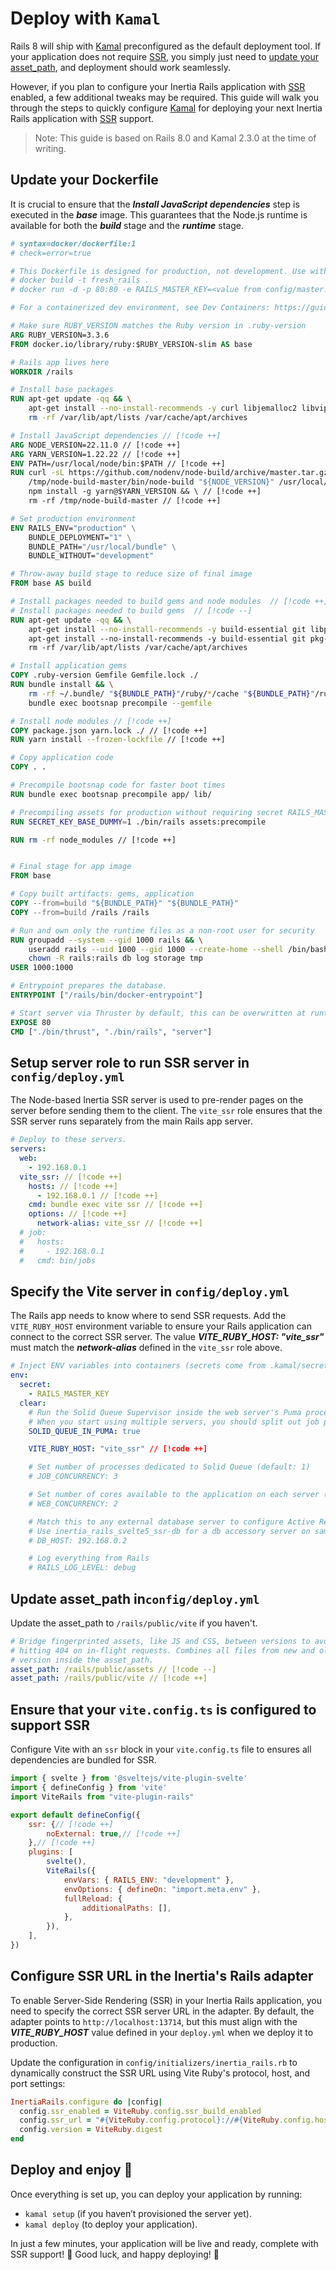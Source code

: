 # Deploy with `Kamal`

Rails 8 will ship with [Kamal](https://kamal-deploy.org/) preconfigured as the default deployment tool.
If your application does not require [SSR](/guide/server-side-rendering.md), you simply just need to
[update your asset_path](#update-asset-path-inconfig-deploy-yml), and deployment should work seamlessly.

However, if you plan to configure your Inertia Rails application with [SSR](/guide/server-side-rendering.md) enabled,
a few additional tweaks may be required. This guide will walk you through the steps to quickly configure
[Kamal](https://kamal-deploy.org/) for deploying your next Inertia Rails application with
[SSR](/guide/server-side-rendering.md) support.

> Note: This guide is based on Rails 8.0 and Kamal 2.3.0 at the time of writing.


## Update your Dockerfile

It is crucial to ensure that the **_Install JavaScript dependencies_** step is executed in the **_base_** image. This
guarantees that the Node.js runtime is available for both the **_build_** stage and the **_runtime_** stage.

```dockerfile
# syntax=docker/dockerfile:1
# check=error=true

# This Dockerfile is designed for production, not development. Use with Kamal or build'n'run by hand:
# docker build -t fresh_rails .
# docker run -d -p 80:80 -e RAILS_MASTER_KEY=<value from config/master.key> --name fresh_rails fresh_rails

# For a containerized dev environment, see Dev Containers: https://guides.rubyonrails.org/getting_started_with_devcontainer.html

# Make sure RUBY_VERSION matches the Ruby version in .ruby-version
ARG RUBY_VERSION=3.3.6
FROM docker.io/library/ruby:$RUBY_VERSION-slim AS base

# Rails app lives here
WORKDIR /rails

# Install base packages
RUN apt-get update -qq && \
    apt-get install --no-install-recommends -y curl libjemalloc2 libvips sqlite3 && \
    rm -rf /var/lib/apt/lists /var/cache/apt/archives

# Install JavaScript dependencies // [!code ++]
ARG NODE_VERSION=22.11.0 // [!code ++]
ARG YARN_VERSION=1.22.22 // [!code ++]
ENV PATH=/usr/local/node/bin:$PATH // [!code ++]
RUN curl -sL https://github.com/nodenv/node-build/archive/master.tar.gz | tar xz -C /tmp/ && \ // [!code ++]
    /tmp/node-build-master/bin/node-build "${NODE_VERSION}" /usr/local/node && \ // [!code ++]
    npm install -g yarn@$YARN_VERSION && \ // [!code ++]
    rm -rf /tmp/node-build-master // [!code ++]

# Set production environment
ENV RAILS_ENV="production" \
    BUNDLE_DEPLOYMENT="1" \
    BUNDLE_PATH="/usr/local/bundle" \
    BUNDLE_WITHOUT="development"

# Throw-away build stage to reduce size of final image
FROM base AS build

# Install packages needed to build gems and node modules  // [!code ++]
# Install packages needed to build gems  // [!code --]
RUN apt-get update -qq && \
    apt-get install --no-install-recommends -y build-essential git libpq-dev node-gyp pkg-config python-is-python3 && \ // [!code ++]
    apt-get install --no-install-recommends -y build-essential git pkg-config && \ // [!code --]
    rm -rf /var/lib/apt/lists /var/cache/apt/archives

# Install application gems
COPY .ruby-version Gemfile Gemfile.lock ./
RUN bundle install && \
    rm -rf ~/.bundle/ "${BUNDLE_PATH}"/ruby/*/cache "${BUNDLE_PATH}"/ruby/*/bundler/gems/*/.git && \
    bundle exec bootsnap precompile --gemfile

# Install node modules // [!code ++]
COPY package.json yarn.lock ./ // [!code ++]
RUN yarn install --frozen-lockfile // [!code ++]

# Copy application code
COPY . .

# Precompile bootsnap code for faster boot times
RUN bundle exec bootsnap precompile app/ lib/

# Precompiling assets for production without requiring secret RAILS_MASTER_KEY
RUN SECRET_KEY_BASE_DUMMY=1 ./bin/rails assets:precompile

RUN rm -rf node_modules // [!code ++]


# Final stage for app image
FROM base

# Copy built artifacts: gems, application
COPY --from=build "${BUNDLE_PATH}" "${BUNDLE_PATH}"
COPY --from=build /rails /rails

# Run and own only the runtime files as a non-root user for security
RUN groupadd --system --gid 1000 rails && \
    useradd rails --uid 1000 --gid 1000 --create-home --shell /bin/bash && \
    chown -R rails:rails db log storage tmp
USER 1000:1000

# Entrypoint prepares the database.
ENTRYPOINT ["/rails/bin/docker-entrypoint"]

# Start server via Thruster by default, this can be overwritten at runtime
EXPOSE 80
CMD ["./bin/thrust", "./bin/rails", "server"]
```


## Setup server role to run SSR server in `config/deploy.yml`

The Node-based Inertia SSR server is used to pre-render pages on the server before sending them to the client.
The `vite_ssr` role ensures that the SSR server runs separately from the main Rails app server.

```yml
# Deploy to these servers.
servers:
  web:
    - 192.168.0.1
  vite_ssr: // [!code ++]
    hosts: // [!code ++]
      - 192.168.0.1 // [!code ++]
    cmd: bundle exec vite ssr // [!code ++]
    options: // [!code ++]
      network-alias: vite_ssr // [!code ++]
  # job:
  #   hosts:
  #     - 192.168.0.1
  #   cmd: bin/jobs
```


## Specify the Vite server in `config/deploy.yml`

The Rails app needs to know where to send SSR requests. Add the `VITE_RUBY_HOST` environment variable
to ensure your Rails application can connect to the correct SSR server. The value **_VITE_RUBY_HOST: "vite_ssr"_**
must match the **_network-alias_** defined in the `vite_ssr` role above.

```yml
# Inject ENV variables into containers (secrets come from .kamal/secrets).
env:
  secret:
    - RAILS_MASTER_KEY
  clear:
    # Run the Solid Queue Supervisor inside the web server's Puma process to do jobs.
    # When you start using multiple servers, you should split out job processing to a dedicated machine.
    SOLID_QUEUE_IN_PUMA: true

    VITE_RUBY_HOST: "vite_ssr" // [!code ++]

    # Set number of processes dedicated to Solid Queue (default: 1)
    # JOB_CONCURRENCY: 3

    # Set number of cores available to the application on each server (default: 1).
    # WEB_CONCURRENCY: 2

    # Match this to any external database server to configure Active Record correctly
    # Use inertia_rails_svelte5_ssr-db for a db accessory server on same machine via local kamal docker network.
    # DB_HOST: 192.168.0.2

    # Log everything from Rails
    # RAILS_LOG_LEVEL: debug

```


## Update asset_path in`config/deploy.yml`

Update the asset_path to `/rails/public/vite` if you haven't.

```yml
# Bridge fingerprinted assets, like JS and CSS, between versions to avoid
# hitting 404 on in-flight requests. Combines all files from new and old
# version inside the asset_path.
asset_path: /rails/public/assets // [!code --]
asset_path: /rails/public/vite // [!code ++]
```


## Ensure that your `vite.config.ts` is configured to support SSR

Configure Vite with an `ssr` block in your `vite.config.ts` file to ensures all dependencies are bundled for SSR.

```js
import { svelte } from '@sveltejs/vite-plugin-svelte'
import { defineConfig } from 'vite'
import ViteRails from "vite-plugin-rails"

export default defineConfig({
    ssr: {// [!code ++]
        noExternal: true,// [!code ++]
    },// [!code ++]
    plugins: [
        svelte(),
        ViteRails({
            envVars: { RAILS_ENV: "development" },
            envOptions: { defineOn: "import.meta.env" },
            fullReload: {
                additionalPaths: [],
            },
        }),
    ],
})
```

## Configure SSR URL in the Inertia's Rails adapter

To enable Server-Side Rendering (SSR) in your Inertia Rails application, you need to specify
the correct SSR server URL in the adapter. By default, the adapter points to `http://localhost:13714`,
but this must align with the **_VITE_RUBY_HOST_** value defined in your `deploy.yml` when we deploy it to production.

Update the configuration in `config/initializers/inertia_rails.rb` to dynamically construct the
SSR URL using Vite Ruby's protocol, host, and port settings:

```ruby
InertiaRails.configure do |config|
  config.ssr_enabled = ViteRuby.config.ssr_build_enabled
  config.ssr_url = "#{ViteRuby.config.protocol}://#{ViteRuby.config.host}:13714"
  config.version = ViteRuby.digest
end
```


## Deploy and enjoy 🎉

Once everything is set up, you can deploy your application by running:

* `kamal setup` (if you haven’t provisioned the server yet).
* `kamal deploy` (to deploy your application).

In just a few minutes, your application will be live and ready, complete with SSR support! 🎉
Good luck, and happy deploying! 🚀
